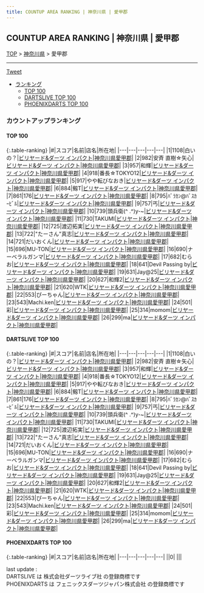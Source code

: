 ```yaml
---
title: COUNTUP AREA RANKING | 神奈川県 | 愛甲郡
---
```

## COUNTUP AREA RANKING | 神奈川県 | 愛甲郡

[TOP](/darts/rank/) > [神奈川県](/darts/rank/神奈川県/) > 愛甲郡

___

<a href="https://twitter.com/share?ref_src=twsrc%5Etfw" data-text="COUNTUP AREA RANKING | 神奈川県愛甲郡" class="twitter-share-button" data-hashtags="DARTSLIVE,PHOENIXDARTS,darts,ダーツ" data-show-count="false">Tweet</a>

* [ランキング](#カウントアップランキング)
    * [TOP 100](#top-100)
    * [DARTSLIVE TOP 100](#dartslive-top-100)
    * [PHOENIXDARTS TOP 100](#phoenixdarts-top-100)

### カウントアップランキング

#### TOP 100



{:.table-ranking}
|#|スコア|名前|店名|所在地|
|---|---|---|---|---|
|1|1108|<span class="rank-name-dl">白いの？</span>|<a href="https://search.dartslive.com/jp/shop/c2b09e192a721fc60d9b047a20a7ba1e">ビリヤード&ダーツ インパクト</a>|<a href="/darts/rank/神奈川県/愛甲郡">神奈川県愛甲郡</a>|
|2|982|<span class="rank-name-dl">安斉 直樹☆矢心</span>|<a href="https://search.dartslive.com/jp/shop/c2b09e192a721fc60d9b047a20a7ba1e">ビリヤード&ダーツ インパクト</a>|<a href="/darts/rank/神奈川県/愛甲郡">神奈川県愛甲郡</a>|
|3|957|<span class="rank-name-dl">和輝</span>|<a href="https://search.dartslive.com/jp/shop/c2b09e192a721fc60d9b047a20a7ba1e">ビリヤード&ダーツ インパクト</a>|<a href="/darts/rank/神奈川県/愛甲郡">神奈川県愛甲郡</a>|
|4|918|<span class="rank-name-dl">番長☆TOKYO12</span>|<a href="https://search.dartslive.com/jp/shop/c2b09e192a721fc60d9b047a20a7ba1e">ビリヤード&ダーツ インパクト</a>|<a href="/darts/rank/神奈川県/愛甲郡">神奈川県愛甲郡</a>|
|5|917|<span class="rank-name-dl">やや転びなおき</span>|<a href="https://search.dartslive.com/jp/shop/c2b09e192a721fc60d9b047a20a7ba1e">ビリヤード&ダーツ インパクト</a>|<a href="/darts/rank/神奈川県/愛甲郡">神奈川県愛甲郡</a>|
|6|884|<span class="rank-name-dl">剱T</span>|<a href="https://search.dartslive.com/jp/shop/c2b09e192a721fc60d9b047a20a7ba1e">ビリヤード&ダーツ インパクト</a>|<a href="/darts/rank/神奈川県/愛甲郡">神奈川県愛甲郡</a>|
|7|861|<span class="rank-name-dl">176</span>|<a href="https://search.dartslive.com/jp/shop/c2b09e192a721fc60d9b047a20a7ba1e">ビリヤード&ダーツ インパクト</a>|<a href="/darts/rank/神奈川県/愛甲郡">神奈川県愛甲郡</a>|
|8|795|<span class="rank-name-dl">ﾊﾞﾗｶﾝ@ﾊﾞｽｶｰﾋﾞﾙ</span>|<a href="https://search.dartslive.com/jp/shop/c2b09e192a721fc60d9b047a20a7ba1e">ビリヤード&ダーツ インパクト</a>|<a href="/darts/rank/神奈川県/愛甲郡">神奈川県愛甲郡</a>|
|9|757|<span class="rank-name-dl">丐</span>|<a href="https://search.dartslive.com/jp/shop/c2b09e192a721fc60d9b047a20a7ba1e">ビリヤード&ダーツ インパクト</a>|<a href="/darts/rank/神奈川県/愛甲郡">神奈川県愛甲郡</a>|
|10|739|<span class="rank-name-dl">頭兵衛(^ .^)y-~</span>|<a href="https://search.dartslive.com/jp/shop/c2b09e192a721fc60d9b047a20a7ba1e">ビリヤード&ダーツ インパクト</a>|<a href="/darts/rank/神奈川県/愛甲郡">神奈川県愛甲郡</a>|
|11|730|<span class="rank-name-dl">TAKUMI</span>|<a href="https://search.dartslive.com/jp/shop/c2b09e192a721fc60d9b047a20a7ba1e">ビリヤード&ダーツ インパクト</a>|<a href="/darts/rank/神奈川県/愛甲郡">神奈川県愛甲郡</a>|
|12|725|<span class="rank-name-dl">渡辺拓実</span>|<a href="https://search.dartslive.com/jp/shop/c2b09e192a721fc60d9b047a20a7ba1e">ビリヤード&ダーツ インパクト</a>|<a href="/darts/rank/神奈川県/愛甲郡">神奈川県愛甲郡</a>|
|13|722|<span class="rank-name-dl">&quot;たーさん&quot;真志</span>|<a href="https://search.dartslive.com/jp/shop/c2b09e192a721fc60d9b047a20a7ba1e">ビリヤード&ダーツ インパクト</a>|<a href="/darts/rank/神奈川県/愛甲郡">神奈川県愛甲郡</a>|
|14|721|<span class="rank-name-dl">だいおくん</span>|<a href="https://search.dartslive.com/jp/shop/c2b09e192a721fc60d9b047a20a7ba1e">ビリヤード&ダーツ インパクト</a>|<a href="/darts/rank/神奈川県/愛甲郡">神奈川県愛甲郡</a>|
|15|696|<span class="rank-name-dl">MU-TON</span>|<a href="https://search.dartslive.com/jp/shop/c2b09e192a721fc60d9b047a20a7ba1e">ビリヤード&ダーツ インパクト</a>|<a href="/darts/rank/神奈川県/愛甲郡">神奈川県愛甲郡</a>|
|16|690|<span class="rank-name-dl">ナーベラルガンマ</span>|<a href="https://search.dartslive.com/jp/shop/c2b09e192a721fc60d9b047a20a7ba1e">ビリヤード&ダーツ インパクト</a>|<a href="/darts/rank/神奈川県/愛甲郡">神奈川県愛甲郡</a>|
|17|682|<span class="rank-name-dl">むらお</span>|<a href="https://search.dartslive.com/jp/shop/c2b09e192a721fc60d9b047a20a7ba1e">ビリヤード&ダーツ インパクト</a>|<a href="/darts/rank/神奈川県/愛甲郡">神奈川県愛甲郡</a>|
|18|641|<span class="rank-name-dl">Devil Passing by</span>|<a href="https://search.dartslive.com/jp/shop/c2b09e192a721fc60d9b047a20a7ba1e">ビリヤード&ダーツ インパクト</a>|<a href="/darts/rank/神奈川県/愛甲郡">神奈川県愛甲郡</a>|
|19|631|<span class="rank-name-dl">Jay@25</span>|<a href="https://search.dartslive.com/jp/shop/c2b09e192a721fc60d9b047a20a7ba1e">ビリヤード&ダーツ インパクト</a>|<a href="/darts/rank/神奈川県/愛甲郡">神奈川県愛甲郡</a>|
|20|627|<span class="rank-name-dl">和輝2</span>|<a href="https://search.dartslive.com/jp/shop/c2b09e192a721fc60d9b047a20a7ba1e">ビリヤード&ダーツ インパクト</a>|<a href="/darts/rank/神奈川県/愛甲郡">神奈川県愛甲郡</a>|
|21|620|<span class="rank-name-dl">WTK</span>|<a href="https://search.dartslive.com/jp/shop/c2b09e192a721fc60d9b047a20a7ba1e">ビリヤード&ダーツ インパクト</a>|<a href="/darts/rank/神奈川県/愛甲郡">神奈川県愛甲郡</a>|
|22|553|<span class="rank-name-dl">ぴーちゃん</span>|<a href="https://search.dartslive.com/jp/shop/c2b09e192a721fc60d9b047a20a7ba1e">ビリヤード&ダーツ インパクト</a>|<a href="/darts/rank/神奈川県/愛甲郡">神奈川県愛甲郡</a>|
|23|543|<span class="rank-name-dl">Machi.ken</span>|<a href="https://search.dartslive.com/jp/shop/c2b09e192a721fc60d9b047a20a7ba1e">ビリヤード&ダーツ インパクト</a>|<a href="/darts/rank/神奈川県/愛甲郡">神奈川県愛甲郡</a>|
|24|501|<span class="rank-name-dl">彩</span>|<a href="https://search.dartslive.com/jp/shop/c2b09e192a721fc60d9b047a20a7ba1e">ビリヤード&ダーツ インパクト</a>|<a href="/darts/rank/神奈川県/愛甲郡">神奈川県愛甲郡</a>|
|25|314|<span class="rank-name-dl">momom</span>|<a href="https://search.dartslive.com/jp/shop/c2b09e192a721fc60d9b047a20a7ba1e">ビリヤード&ダーツ インパクト</a>|<a href="/darts/rank/神奈川県/愛甲郡">神奈川県愛甲郡</a>|
|26|299|<span class="rank-name-dl">ma</span>|<a href="https://search.dartslive.com/jp/shop/c2b09e192a721fc60d9b047a20a7ba1e">ビリヤード&ダーツ インパクト</a>|<a href="/darts/rank/神奈川県/愛甲郡">神奈川県愛甲郡</a>|


#### DARTSLIVE TOP 100



{:.table-ranking}
|#|スコア|名前|店名|所在地|
|---|---|---|---|---|
|1|1108|<span class="rank-name-dl">白いの？</span>|<a href="https://search.dartslive.com/jp/shop/c2b09e192a721fc60d9b047a20a7ba1e">ビリヤード&ダーツ インパクト</a>|<a href="/darts/rank/神奈川県/愛甲郡">神奈川県愛甲郡</a>|
|2|982|<span class="rank-name-dl">安斉 直樹☆矢心</span>|<a href="https://search.dartslive.com/jp/shop/c2b09e192a721fc60d9b047a20a7ba1e">ビリヤード&ダーツ インパクト</a>|<a href="/darts/rank/神奈川県/愛甲郡">神奈川県愛甲郡</a>|
|3|957|<span class="rank-name-dl">和輝</span>|<a href="https://search.dartslive.com/jp/shop/c2b09e192a721fc60d9b047a20a7ba1e">ビリヤード&ダーツ インパクト</a>|<a href="/darts/rank/神奈川県/愛甲郡">神奈川県愛甲郡</a>|
|4|918|<span class="rank-name-dl">番長☆TOKYO12</span>|<a href="https://search.dartslive.com/jp/shop/c2b09e192a721fc60d9b047a20a7ba1e">ビリヤード&ダーツ インパクト</a>|<a href="/darts/rank/神奈川県/愛甲郡">神奈川県愛甲郡</a>|
|5|917|<span class="rank-name-dl">やや転びなおき</span>|<a href="https://search.dartslive.com/jp/shop/c2b09e192a721fc60d9b047a20a7ba1e">ビリヤード&ダーツ インパクト</a>|<a href="/darts/rank/神奈川県/愛甲郡">神奈川県愛甲郡</a>|
|6|884|<span class="rank-name-dl">剱T</span>|<a href="https://search.dartslive.com/jp/shop/c2b09e192a721fc60d9b047a20a7ba1e">ビリヤード&ダーツ インパクト</a>|<a href="/darts/rank/神奈川県/愛甲郡">神奈川県愛甲郡</a>|
|7|861|<span class="rank-name-dl">176</span>|<a href="https://search.dartslive.com/jp/shop/c2b09e192a721fc60d9b047a20a7ba1e">ビリヤード&ダーツ インパクト</a>|<a href="/darts/rank/神奈川県/愛甲郡">神奈川県愛甲郡</a>|
|8|795|<span class="rank-name-dl">ﾊﾞﾗｶﾝ@ﾊﾞｽｶｰﾋﾞﾙ</span>|<a href="https://search.dartslive.com/jp/shop/c2b09e192a721fc60d9b047a20a7ba1e">ビリヤード&ダーツ インパクト</a>|<a href="/darts/rank/神奈川県/愛甲郡">神奈川県愛甲郡</a>|
|9|757|<span class="rank-name-dl">丐</span>|<a href="https://search.dartslive.com/jp/shop/c2b09e192a721fc60d9b047a20a7ba1e">ビリヤード&ダーツ インパクト</a>|<a href="/darts/rank/神奈川県/愛甲郡">神奈川県愛甲郡</a>|
|10|739|<span class="rank-name-dl">頭兵衛(^ .^)y-~</span>|<a href="https://search.dartslive.com/jp/shop/c2b09e192a721fc60d9b047a20a7ba1e">ビリヤード&ダーツ インパクト</a>|<a href="/darts/rank/神奈川県/愛甲郡">神奈川県愛甲郡</a>|
|11|730|<span class="rank-name-dl">TAKUMI</span>|<a href="https://search.dartslive.com/jp/shop/c2b09e192a721fc60d9b047a20a7ba1e">ビリヤード&ダーツ インパクト</a>|<a href="/darts/rank/神奈川県/愛甲郡">神奈川県愛甲郡</a>|
|12|725|<span class="rank-name-dl">渡辺拓実</span>|<a href="https://search.dartslive.com/jp/shop/c2b09e192a721fc60d9b047a20a7ba1e">ビリヤード&ダーツ インパクト</a>|<a href="/darts/rank/神奈川県/愛甲郡">神奈川県愛甲郡</a>|
|13|722|<span class="rank-name-dl">&quot;たーさん&quot;真志</span>|<a href="https://search.dartslive.com/jp/shop/c2b09e192a721fc60d9b047a20a7ba1e">ビリヤード&ダーツ インパクト</a>|<a href="/darts/rank/神奈川県/愛甲郡">神奈川県愛甲郡</a>|
|14|721|<span class="rank-name-dl">だいおくん</span>|<a href="https://search.dartslive.com/jp/shop/c2b09e192a721fc60d9b047a20a7ba1e">ビリヤード&ダーツ インパクト</a>|<a href="/darts/rank/神奈川県/愛甲郡">神奈川県愛甲郡</a>|
|15|696|<span class="rank-name-dl">MU-TON</span>|<a href="https://search.dartslive.com/jp/shop/c2b09e192a721fc60d9b047a20a7ba1e">ビリヤード&ダーツ インパクト</a>|<a href="/darts/rank/神奈川県/愛甲郡">神奈川県愛甲郡</a>|
|16|690|<span class="rank-name-dl">ナーベラルガンマ</span>|<a href="https://search.dartslive.com/jp/shop/c2b09e192a721fc60d9b047a20a7ba1e">ビリヤード&ダーツ インパクト</a>|<a href="/darts/rank/神奈川県/愛甲郡">神奈川県愛甲郡</a>|
|17|682|<span class="rank-name-dl">むらお</span>|<a href="https://search.dartslive.com/jp/shop/c2b09e192a721fc60d9b047a20a7ba1e">ビリヤード&ダーツ インパクト</a>|<a href="/darts/rank/神奈川県/愛甲郡">神奈川県愛甲郡</a>|
|18|641|<span class="rank-name-dl">Devil Passing by</span>|<a href="https://search.dartslive.com/jp/shop/c2b09e192a721fc60d9b047a20a7ba1e">ビリヤード&ダーツ インパクト</a>|<a href="/darts/rank/神奈川県/愛甲郡">神奈川県愛甲郡</a>|
|19|631|<span class="rank-name-dl">Jay@25</span>|<a href="https://search.dartslive.com/jp/shop/c2b09e192a721fc60d9b047a20a7ba1e">ビリヤード&ダーツ インパクト</a>|<a href="/darts/rank/神奈川県/愛甲郡">神奈川県愛甲郡</a>|
|20|627|<span class="rank-name-dl">和輝2</span>|<a href="https://search.dartslive.com/jp/shop/c2b09e192a721fc60d9b047a20a7ba1e">ビリヤード&ダーツ インパクト</a>|<a href="/darts/rank/神奈川県/愛甲郡">神奈川県愛甲郡</a>|
|21|620|<span class="rank-name-dl">WTK</span>|<a href="https://search.dartslive.com/jp/shop/c2b09e192a721fc60d9b047a20a7ba1e">ビリヤード&ダーツ インパクト</a>|<a href="/darts/rank/神奈川県/愛甲郡">神奈川県愛甲郡</a>|
|22|553|<span class="rank-name-dl">ぴーちゃん</span>|<a href="https://search.dartslive.com/jp/shop/c2b09e192a721fc60d9b047a20a7ba1e">ビリヤード&ダーツ インパクト</a>|<a href="/darts/rank/神奈川県/愛甲郡">神奈川県愛甲郡</a>|
|23|543|<span class="rank-name-dl">Machi.ken</span>|<a href="https://search.dartslive.com/jp/shop/c2b09e192a721fc60d9b047a20a7ba1e">ビリヤード&ダーツ インパクト</a>|<a href="/darts/rank/神奈川県/愛甲郡">神奈川県愛甲郡</a>|
|24|501|<span class="rank-name-dl">彩</span>|<a href="https://search.dartslive.com/jp/shop/c2b09e192a721fc60d9b047a20a7ba1e">ビリヤード&ダーツ インパクト</a>|<a href="/darts/rank/神奈川県/愛甲郡">神奈川県愛甲郡</a>|
|25|314|<span class="rank-name-dl">momom</span>|<a href="https://search.dartslive.com/jp/shop/c2b09e192a721fc60d9b047a20a7ba1e">ビリヤード&ダーツ インパクト</a>|<a href="/darts/rank/神奈川県/愛甲郡">神奈川県愛甲郡</a>|
|26|299|<span class="rank-name-dl">ma</span>|<a href="https://search.dartslive.com/jp/shop/c2b09e192a721fc60d9b047a20a7ba1e">ビリヤード&ダーツ インパクト</a>|<a href="/darts/rank/神奈川県/愛甲郡">神奈川県愛甲郡</a>|


#### PHOENIXDARTS TOP 100



{:.table-ranking}
|#|スコア|名前|店名|所在地|
|---|---|---|---|---|
||0|<span class="rank-name-dl"> </span>|<a href=""></a>|<a href="/darts/rank//"></a>|


<div class="footer border-top border-gray-light mt-5 pt-3 text-right text-gray">
    last update : <span style="font-weight: italic" id="foot_last_modified"></span><br />
    DARTSLIVE は 株式会社ダーツライブ社 の登録商標です<br />
    PHOENIXDARTS は フェニックスダーツジャパン株式会社 の登録商標です<br />
</div>

<script src="https://cdnjs.cloudflare.com/ajax/libs/jquery.tablesorter/2.31.3/js/jquery.tablesorter.min.js" integrity="sha512-qzgd5cYSZcosqpzpn7zF2ZId8f/8CHmFKZ8j7mU4OUXTNRd5g+ZHBPsgKEwoqxCtdQvExE5LprwwPAgoicguNg==" crossorigin="anonymous" referrerpolicy="no-referrer"></script>
<link rel="stylesheet" href="https://cdnjs.cloudflare.com/ajax/libs/jquery.tablesorter/2.31.3/css/theme.default.min.css" integrity="sha512-wghhOJkjQX0Lh3NSWvNKeZ0ZpNn+SPVXX1Qyc9OCaogADktxrBiBdKGDoqVUOyhStvMBmJQ8ZdMHiR3wuEq8+w==" crossorigin="anonymous" referrerpolicy="no-referrer" />
<script>
$(function() {
    $(".table-ranking").tablesorter({sortList:[[0, 0]]});
    $("#foot_last_modified").text(formatDate(new Date(document.lastModified), 'yyyy-MM-dd HH:mm:ss'));
});
</script>

<script async src="https://platform.twitter.com/widgets.js" charset="utf-8"></script>